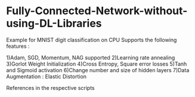 # Fully-Connected-Network-without-using-DL-Libraries

Example for MNIST digit classification on CPU
Supports the following features :

1)Adam, SGD, Momentum, NAG supported
2)Learning rate annealing
3)Gorlot Weight Initialization
4)Cross Entropy, Square error losses
5)Tanh and Sigmoid activation
6)Change number and size of hidden layers
7)Data Augmentation : Elastic Distortion


References in the respective scripts



